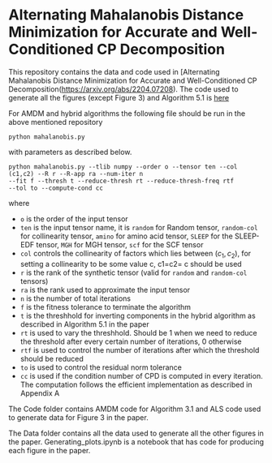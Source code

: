 # Alternating Mahalanobis Distance Minimization for Accurate and Well-Conditioned CP Decomposition

This repository contains the data and code used in [Alternating Mahalanobis Distance Minimization for Accurate and Well-Conditioned CP Decomposition(https://arxiv.org/abs/2204.07208). The code used to generate all the figures (except Figure 3) and Algorithm 5.1 is
[here](https://github.com/cyclops-community/tensor_decomposition/blob/master/mahalanobis.py)

For AMDM and hybrid algorithms the following file should be run in the above mentioned repository
```
python mahalanobis.py
```
with parameters as described below.

```
python mahalanobis.py --tlib numpy --order o --tensor ten --col (c1,c2) --R r --R-app ra --num-iter n 
--fit f --thresh t --reduce-thresh rt --reduce-thresh-freq rtf 
--tol to --compute-cond cc 
```
where 
- `o` is the order of the input tensor
- `ten` is the input tensor name, it is `random` for Random tensor, `random-col` for collinearity tensor, `amino` for amino acid tensor, `SLEEP` for the SLEEP-EDF tensor, `MGH` for MGH tensor, `scf` for the SCF tensor
- `col` controls the collinearity of factors which lies between $(c_1,c_2)$, for setting a collinearity to be some value c, c1=c2= c should be used
- `r` is the rank of the synthetic tensor (valid for `random` and `random-col` tensors)
- `ra` is the rank used to approximate the input tensor
- `n` is the number of total iterations
- `f` is the fitness tolerance to terminate the algorithm
- `t` is the threshhold for inverting components in the hybrid algorithm as described in Algorithm 5.1 in the paper
- `rt` is used to vary the threshhold. Should be 1 when we need to reduce the threshold after every certain number of iterations, 0 otherwise
- `rtf` is used to control the number of iterations after which the threshold should be reduced
- `to` is used to control the residual norm tolerance
- `cc` is used if the condition number of CPD is computed in every iteration. The computation follows the efficient implementation as described in Appendix A


The Code folder contains AMDM code for Algorithm 3.1 and ALS code used to generate data for Figure 3 in the paper.

The Data folder contains all the data used to generate all the other figures in the paper. Generating_plots.ipynb is a notebook that has code for producing each figure in the paper.
